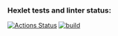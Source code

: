 ### Hexlet tests and linter status:
[![Actions Status](https://github.com/remortalite/python-project-52/actions/workflows/hexlet-check.yml/badge.svg)](https://github.com/remortalite/python-project-52/actions)
[![build](https://github.com/remortalite/python-project-52/actions/workflows/build.yml/badge.svg)](https://github.com/remortalite/python-project-52/actions/workflows/build.yml)
